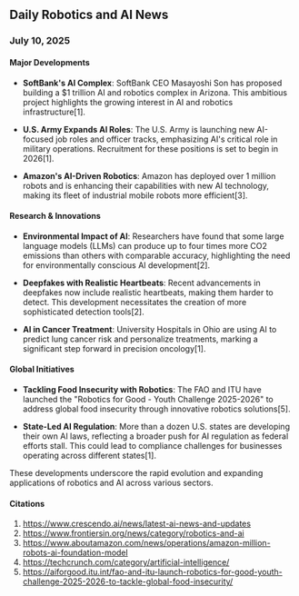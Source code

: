 ## Daily Robotics and AI News

### July 10, 2025

#### **Major Developments**

- **SoftBank's AI Complex**: SoftBank CEO Masayoshi Son has proposed building a $1 trillion AI and robotics complex in Arizona. This ambitious project highlights the growing interest in AI and robotics infrastructure[1].

- **U.S. Army Expands AI Roles**: The U.S. Army is launching new AI-focused job roles and officer tracks, emphasizing AI's critical role in military operations. Recruitment for these positions is set to begin in 2026[1].

- **Amazon's AI-Driven Robotics**: Amazon has deployed over 1 million robots and is enhancing their capabilities with new AI technology, making its fleet of industrial mobile robots more efficient[3].

#### **Research & Innovations**

- **Environmental Impact of AI**: Researchers have found that some large language models (LLMs) can produce up to four times more CO2 emissions than others with comparable accuracy, highlighting the need for environmentally conscious AI development[2].

- **Deepfakes with Realistic Heartbeats**: Recent advancements in deepfakes now include realistic heartbeats, making them harder to detect. This development necessitates the creation of more sophisticated detection tools[2].

- **AI in Cancer Treatment**: University Hospitals in Ohio are using AI to predict lung cancer risk and personalize treatments, marking a significant step forward in precision oncology[1].

#### **Global Initiatives**

- **Tackling Food Insecurity with Robotics**: The FAO and ITU have launched the "Robotics for Good - Youth Challenge 2025-2026" to address global food insecurity through innovative robotics solutions[5].

- **State-Led AI Regulation**: More than a dozen U.S. states are developing their own AI laws, reflecting a broader push for AI regulation as federal efforts stall. This could lead to compliance challenges for businesses operating across different states[1].

These developments underscore the rapid evolution and expanding applications of robotics and AI across various sectors.

#### **Citations**
1. https://www.crescendo.ai/news/latest-ai-news-and-updates
2. https://www.frontiersin.org/news/category/robotics-and-ai
3. https://www.aboutamazon.com/news/operations/amazon-million-robots-ai-foundation-model
4. https://techcrunch.com/category/artificial-intelligence/
5. https://aiforgood.itu.int/fao-and-itu-launch-robotics-for-good-youth-challenge-2025-2026-to-tackle-global-food-insecurity/